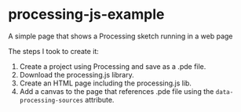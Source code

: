 # processing-js-example

A simple page that shows a Processing sketch running in a web page

The steps I took to create it:

1. Create a project using Processing and save as a .pde file.
2. Download the processing.js library.
3. Create an HTML page including the processing.js lib.
4. Add a canvas to the page that references .pde file using the `data-processing-sources` attribute.
